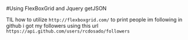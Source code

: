 #Using FlexBoxGrid and Jquery getJSON

TIL how to utilize `http://flexboxgrid.com/` to print people im following in github
i got my followers using this url `https://api.github.com/users/rcdosado/followers`

